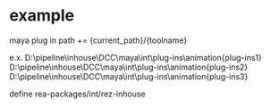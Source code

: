 # example

maya plug in path += {current_path}/{toolname}

e.x.
D:\pipeline\inhouse\DCC\maya\int\plug-ins\animation\{plug-ins1}
D:\pipeline\inhouse\DCC\maya\int\plug-ins\animation\{plug-ins2}
D:\pipeline\inhouse\DCC\maya\int\plug-ins\animation\{plug-ins3}

define rea-packages/int/rez-inhouse